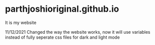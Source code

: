 # parthjoshioriginal.github.io
 It is my website
 <p>11/12/2021
 Changed the way the website works, now it will use variables instead of fully seperate css files for dark and light mode<p/>
